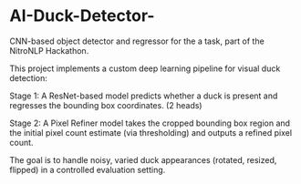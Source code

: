 # AI-Duck-Detector-
CNN-based object detector and regressor for the a task, part of the NitroNLP Hackathon.

This project implements a custom deep learning pipeline for visual duck detection:

Stage 1: A ResNet-based model predicts whether a duck is present and regresses the bounding box coordinates. (2 heads)

Stage 2: A Pixel Refiner model takes the cropped bounding box region and the initial pixel count estimate (via thresholding) and outputs a refined pixel count.

The goal is to handle noisy, varied duck appearances (rotated, resized, flipped) in a controlled evaluation setting.

